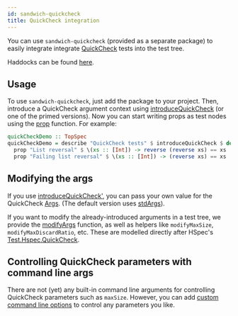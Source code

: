 ```yaml
---
id: sandwich-quickcheck
title: QuickCheck integration
---
```


You can use `sandwich-quickcheck` (provided as a separate package) to easily integrate integrate [QuickCheck](http://www.cse.chalmers.se/~rjmh/QuickCheck/manual.html) tests into the test tree.

Haddocks can be found [here](http://hackage.haskell.org/package/sandwich-quickcheck/docs/Test-Sandwich-QuickCheck.html).

## Usage

To use `sandwich-quickcheck`, just add the package to your project. Then, introduce a QuickCheck argument context using [introduceQuickCheck](http://hackage.haskell.org/package/sandwich-quickcheck/docs/Test-Sandwich-QuickCheck.html#v:introduceQuickCheck) (or one of the primed versions). Now you can start writing props as test nodes using the [prop](http://hackage.haskell.org/package/sandwich-quickcheck/docs/Test-Sandwich-QuickCheck.html#v:prop) function. For example:

```haskell title="https://github.com/thomasjm/sandwich/blob/master/sandwich-demos/demos/quickcheck/Main.hs"
quickCheckDemo :: TopSpec
quickCheckDemo = describe "QuickCheck tests" $ introduceQuickCheck $ do
  prop "List reversal" $ \(xs :: [Int]) -> reverse (reverse xs) == xs
  prop "Failing list reversal" $ \(xs :: [Int]) -> (reverse xs) == xs
```

## Modifying the args

If you use [introduceQuickCheck'](http://hackage.haskell.org/package/sandwich-quickcheck/docs/Test-Sandwich-QuickCheck.html#v:introduceQuickCheck'), you can pass your own value for the QuickCheck [Args](https://hackage.haskell.org/package/QuickCheck/docs/Test-QuickCheck.html#t:Args). (The default version uses [stdArgs](https://hackage.haskell.org/package/QuickCheck/docs/Test-QuickCheck.html#v:stdArgs)).

If you want to modify the already-introduced arguments in a test tree, we provide the [modifyArgs](http://hackage.haskell.org/package/sandwich-quickcheck/docs/Test-Sandwich-QuickCheck.html#v:modifyArgs) function, as well as helpers like `modifyMaxSize`, `modifyMaxDiscardRatio`, etc. These are modelled directly after HSpec's [Test.Hspec.QuickCheck](https://hackage.haskell.org/package/hspec/docs/Test-Hspec-QuickCheck.html).

## Controlling QuickCheck parameters with command line args

There are not (yet) any built-in command line arguments for controlling QuickCheck parameters such as `maxSize`. However, you can add [custom command line options](../command_line) to control any parameters you like.

